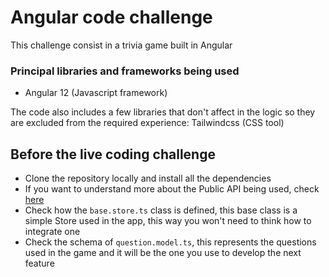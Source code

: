 # Angular code challenge
This challenge consist in a trivia game built in Angular

### Principal libraries and frameworks being used
- Angular 12 (Javascript framework)

The code also includes a few libraries that don't affect in the logic so they are excluded from the required experience: Tailwindcss (CSS tool)

## Before the live coding challenge
- Clone the repository locally and install all the dependencies
- If you want to understand more about the Public API being used, check [here](https://opentdb.com/)
- Check how the `base.store.ts` class is defined, this base class is a simple Store used in the app, this way you won't need to think how to integrate one
- Check the schema of `question.model.ts`, this represents the questions used in the game and it will be the one you use to develop the next feature
